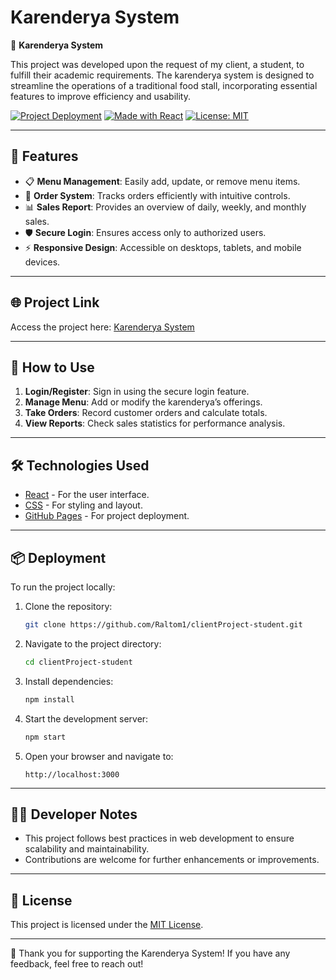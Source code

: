 # Karenderya System

🍲 **Karenderya System**

This project was developed upon the request of my client, a student, to fulfill their academic requirements. The karenderya system is designed to streamline the operations of a traditional food stall, incorporating essential features to improve efficiency and usability.

[![Project Deployment](https://img.shields.io/badge/Deployed%20Project-Online-brightgreen?style=for-the-badge)](https://raltom1.github.io/clientProject-student/) [![Made with React](https://img.shields.io/badge/Made%20with-React-blue?style=for-the-badge&logo=react)](https://reactjs.org/) [![License: MIT](https://img.shields.io/badge/License-MIT-yellow?style=for-the-badge)](https://opensource.org/licenses/MIT)

---

## 🚀 Features

- 📋 **Menu Management**: Easily add, update, or remove menu items.
- 🛒 **Order System**: Tracks orders efficiently with intuitive controls.
- 📊 **Sales Report**: Provides an overview of daily, weekly, and monthly sales.
- 🛡️ **Secure Login**: Ensures access only to authorized users.
- ⚡ **Responsive Design**: Accessible on desktops, tablets, and mobile devices.

---

## 🌐 Project Link

Access the project here: [Karenderya System](https://raltom1.github.io/clientProject-student/)

---

## 📖 How to Use

1. **Login/Register**: Sign in using the secure login feature.
2. **Manage Menu**: Add or modify the karenderya’s offerings.
3. **Take Orders**: Record customer orders and calculate totals.
4. **View Reports**: Check sales statistics for performance analysis.

---

## 🛠️ Technologies Used

- [React](https://reactjs.org/) - For the user interface.
- [CSS](https://developer.mozilla.org/en-US/docs/Web/CSS) - For styling and layout.
- [GitHub Pages](https://pages.github.com/) - For project deployment.

---

## 📦 Deployment

To run the project locally:

1. Clone the repository:
   ```bash
   git clone https://github.com/Raltom1/clientProject-student.git
   ```
2. Navigate to the project directory:
   ```bash
   cd clientProject-student
   ```
3. Install dependencies:
   ```bash
   npm install
   ```
4. Start the development server:
   ```bash
   npm start
   ```
5. Open your browser and navigate to:
   ```
   http://localhost:3000
   ```

---

## 🧑‍💻 Developer Notes

- This project follows best practices in web development to ensure scalability and maintainability.
- Contributions are welcome for further enhancements or improvements.

---

## 📄 License

This project is licensed under the [MIT License](https://opensource.org/licenses/MIT).

---

🌟 Thank you for supporting the Karenderya System! If you have any feedback, feel free to reach out!

